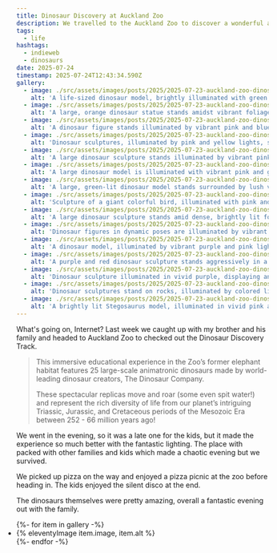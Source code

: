 ```yaml
---
title: Dinosaur Discovery at Auckland Zoo
description: We travelled to the Auckland Zoo to discover a wonderful and mysterious world of dinosaurs
tags:
  - life
hashtags:
  - indieweb
  - dinosaurs
date: 2025-07-24
timestamp: 2025-07-24T12:43:34.590Z
gallery:
  - image: ./src/assets/images/posts/2025/2025-07-23-auckland-zoo-dinosaurs-1.jpeg
    alt: 'A life-sized dinosaur model, brightly illuminated with green and red lights, stands in a landscaped area with plants and rocks, near a wooden fence and a building lit by warm lights.'
  - image: ./src/assets/images/posts/2025/2025-07-23-auckland-zoo-dinosaurs-2.jpeg
    alt: 'A large, orange dinosaur statue stands amidst vibrant foliage, bathed in red and blue lights, surrounded by trees and a wooden fence, creating an immersive prehistoric setting.'
  - image: ./src/assets/images/posts/2025/2025-07-23-auckland-zoo-dinosaurs-3.jpeg
    alt: 'A dinosaur figure stands illuminated by vibrant pink and blue lights, surrounded by lush tropical plants and dark tree foliage, creating a dramatic prehistoric jungle scene.'
  - image: ./src/assets/images/posts/2025/2025-07-23-auckland-zoo-dinosaurs-4.jpeg
    alt: 'Dinosaur sculptures, illuminated by pink and yellow lights, stand among foliage and rocks in a garden setting at dusk, with trees silhouetted against the twilight sky.'
  - image: ./src/assets/images/posts/2025/2025-07-23-auckland-zoo-dinosaurs-5.jpeg
    alt: 'A large dinosaur sculpture stands illuminated by vibrant pink and green lights, surrounded by trees and foliage in a nighttime outdoor exhibit.'
  - image: ./src/assets/images/posts/2025/2025-07-23-auckland-zoo-dinosaurs-6.jpeg
    alt: 'A large dinosaur model is illuminated with vibrant pink and green lights, standing among trees under a twilight sky, with foliage and another dinosaur model nearby.'
  - image: ./src/assets/images/posts/2025/2025-07-23-auckland-zoo-dinosaurs-7.jpeg
    alt: 'A large, green-lit dinosaur model stands surrounded by lush vegetation and fog, creating a dramatic and prehistoric atmosphere at night. Red and green lights enhance the scene.'
  - image: ./src/assets/images/posts/2025/2025-07-23-auckland-zoo-dinosaurs-8.jpeg
    alt: 'Sculpture of a giant colorful bird, illuminated with pink and blue lights, stands amid tall trees at night, highlighting its large wings and long beak.'
  - image: ./src/assets/images/posts/2025/2025-07-23-auckland-zoo-dinosaurs-9.jpeg
    alt: 'A large dinosaur sculpture stands amid dense, brightly lit foliage at night, its mouth open as if roaring, surrounded by vibrant green and purple hues.'
  - image: ./src/assets/images/posts/2025/2025-07-23-auckland-zoo-dinosaurs-10.jpeg
    alt: 'Dinosaur figures in dynamic poses are illuminated by vibrant purple and blue lights, set against a dark, wooded backdrop, creating a dramatic nighttime scene.'
  - image: ./src/assets/images/posts/2025/2025-07-23-auckland-zoo-dinosaurs-11.jpeg
    alt: 'A dinosaur model, illuminated by vibrant purple and pink lights, stands amidst grassy foliage at night, with dark trees silhouetted in the background.'
  - image: ./src/assets/images/posts/2025/2025-07-23-auckland-zoo-dinosaurs-12.jpeg
    alt: 'A purple and red dinosaur sculpture stands aggressively in a garden, illuminated by colorful lights, surrounded by foliage and trees, creating a dramatic nighttime scene.'
  - image: ./src/assets/images/posts/2025/2025-07-23-auckland-zoo-dinosaurs-13.jpeg
    alt: 'Dinosaur sculpture illuminated in vivid purple, displaying an open mouth, set in a nighttime forest scene with trees and grass.'
  - image: ./src/assets/images/posts/2025/2025-07-23-auckland-zoo-dinosaurs-14.jpeg
    alt: 'Dinosaur sculptures stand on rocks, illuminated by colored lights, amidst a forest setting with silhouetted trees and a lit tent in the background under a cloudy night sky.'
  - image: ./src/assets/images/posts/2025/2025-07-23-auckland-zoo-dinosaurs-15.jpeg
    alt: 'A brightly lit Stegosaurus model, illuminated in vivid pink and blue hues, stands on a dirt path surrounded by grass and foliage in a dark, nighttime setting.'
---
```


What's going on, Internet? Last week we caught up with my brother and his family and headed to Auckland Zoo to checked out the Dinosaur Discovery Track.

> This immersive educational experience in the Zoo’s former elephant habitat features 25 large-scale animatronic dinosaurs made by world-leading dinosaur creators, The Dinosaur Company.
>
> These spectacular replicas move and roar (some even spit water!) and represent the rich diversity of life from our planet’s intriguing Triassic, Jurassic, and Cretaceous periods of the Mesozoic Era between 252 - 66 million years ago!

We went in the evening, so it was a late one for the kids, but it made the experience so much better with the fantastic lighting. The place with packed with other families and kids which made a chaotic evening but we survived.

We picked up pizza on the way and enjoyed a pizza picnic at the zoo before heading in. The kids enjoyed the silent disco at the end.

The dinosaurs themselves were pretty amazing, overall a fantastic evening out with the family.

<ul class="gallery" role="list" style="padding: 0;">
  {%- for item in gallery -%}
    <li>{% eleventyImage item.image, item.alt %}</li>
  {%- endfor -%}
</ul>
